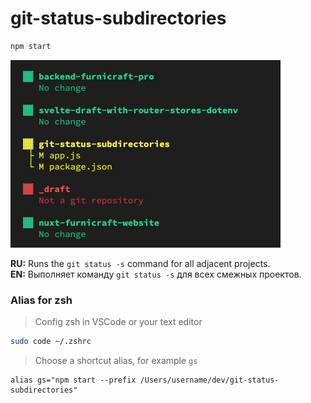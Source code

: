 # git-status-subdirectories

```bash
npm start
```

<img src="docs/assets/console.png" width="432">

**RU:** Runs the `git status -s` command for all adjacent projects.  
**EN:** Выполняет команду `git status -s` для всех смежных проектов.

### Alias for zsh

> Config zsh in VSCode or your text editor

```bash
sudo code ~/.zshrc
```

> Choose a shortcut alias, for example `gs`

```
alias gs="npm start --prefix /Users/username/dev/git-status-subdirectories"
```
